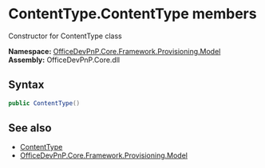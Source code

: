 # ContentType.ContentType members 
 Constructor for ContentType class   

**Namespace:** [OfficeDevPnP.Core.Framework.Provisioning.Model](OfficeDevPnP.Core.Framework.Provisioning.Model.md)  
**Assembly:** OfficeDevPnP.Core.dll  
## Syntax
```C#
public ContentType()
```
## See also
- [ContentType](OfficeDevPnP.Core.Framework.Provisioning.Model.ContentType.md)
- [OfficeDevPnP.Core.Framework.Provisioning.Model](OfficeDevPnP.Core.Framework.Provisioning.Model.md)
